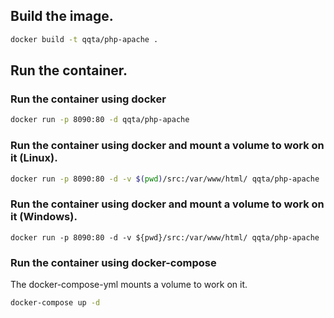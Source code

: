 ## Build the image.

~~~sh
docker build -t qqta/php-apache .
~~~

## Run the container.

### Run the container using docker

~~~sh
docker run -p 8090:80 -d qqta/php-apache
~~~

### Run the container using docker and mount a volume to work on it (Linux).

~~~sh
docker run -p 8090:80 -d -v $(pwd)/src:/var/www/html/ qqta/php-apache
~~~

### Run the container using docker and mount a volume to work on it (Windows).
~~~pwsh
docker run -p 8090:80 -d -v ${pwd}/src:/var/www/html/ qqta/php-apache
~~~

### Run the container using docker-compose

The docker-compose-yml mounts a volume to work on it.

~~~sh
docker-compose up -d
~~~
